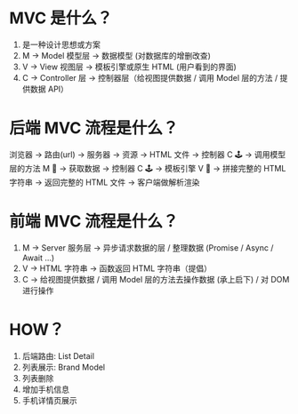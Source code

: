 # MVC 是什么？
1. 是一种设计思想或方案
2. M -> Model 模型层 -> 数据模型 (对数据库的增删改查)
3. V -> View 视图层 -> 模板引擎或原生 HTML (用户看到的界面)
4. C -> Controller 层 -> 控制器层（给视图提供数据 / 调用 Model 层的方法 / 提供数据 API）


# 后端 MVC 流程是什么？
浏览器 -> 路由(url) -> 服务器 -> 资源 -> HTML 文件 -> 控制器 C 🕹 -> 调用模型层的方法 M 💠 -> 获取数据 -> 控制器 C 🕹 -> 模板引擎 V 👀 -> 拼接完整的 HTML 字符串 -> 返回完整的 HTML 文件 -> 客户端做解析渲染


# 前端 MVC 流程是什么？
1. M -> Server 服务层 -> 异步请求数据的层 / 整理数据 (Promise / Async / Await ...)
2. V -> HTML 字符串 -> 函数返回 HTML 字符串（提倡）
3. C -> 给视图提供数据 / 调用 Model 层的方法去操作数据 (承上启下) / 对 DOM 进行操作


# HOW？
1. 后端路由: List Detail
2. 列表展示: Brand Model
3. 列表删除
4. 增加手机信息
5. 手机详情页展示
